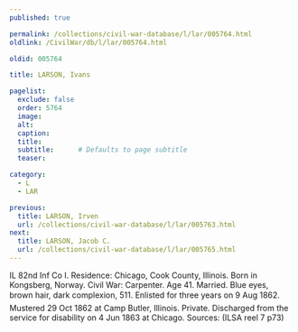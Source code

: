 ```yaml
---
published: true

permalink: /collections/civil-war-database/l/lar/005764.html
oldlink: /CivilWar/db/l/lar/005764.html

oldid: 005764

title: LARSON, Ivans

pagelist:
  exclude: false
  order: 5764
  image: 
  alt:
  caption:
  title:
  subtitle:      # Defaults to page subtitle
  teaser:

category: 
  - L 
  - LAR

previous:
  title: LARSON, Irven
  url: /collections/civil-war-database/l/lar/005763.html  
next:
  title: LARSON, Jacob C.
  url: /collections/civil-war-database/l/lar/005765.html   
---
```

IL 82nd Inf Co I. Residence: Chicago, Cook County, Illinois. Born in Kongsberg, Norway. Civil War: Carpenter. Age 41. Married. Blue eyes, brown hair, dark complexion, 5&#146;11&#148;. Enlisted for three years on 9 Aug 1862. Mustered 29 Oct 1862 at Camp Butler, Illinois. Private. Discharged from the service for disability on 4 Jun 1863 at Chicago. Sources: (ILSA reel 7 p73)